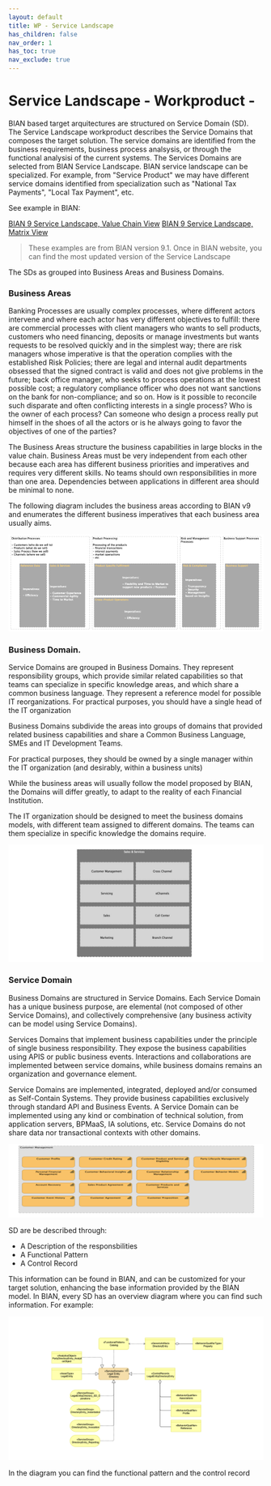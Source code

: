 ```yaml
---
layout: default
title: WP - Service Landscape
has_children: false
nav_order: 1
has_toc: true
nav_exclude: true
---
```



# Service Landscape - Workproduct - 


BIAN based target arquitectures are structured on Service Domain (SD). The Service Landscape workproduct describes the Service Domains that composes the target solution. The service domains are identified from the business requirements, business process analsysis, or through the functional analysisi of the current systems. The Services Domains are selected from BIAN Service Landscape. BIAN service landscape can be specialized. For example, from "Service Product" we may have different service domains identified from specialization such as "National Tax Payments", "Local Tax Payment", etc.

See example in BIAN:

[BIAN 9 Service Landscape, Value Chain View](https://bian.org/servicelandscape-9-1/views/view_30838.html)
[BIAN 9 Service Landscape, Matrix View](https://bian.org/servicelandscape-9-1/views/view_30526.html)

>
> These examples are from BIAN version 9.1. Once in BIAN website, you can find the most updated version of the Service Landscape
>




The SDs as grouped into Business Areas and Business Domains.

### Business Areas

Banking Processes are usually complex processes, where different actors intervene and where each actor has very different objectives to fulfill: there are commercial processes with client managers who wants to sell products, customers who need financing, deposits or manage investments but wants requests to be resolved quickly and in the simplest way; there are risk managers whose imperative is that the operation complies with the established Risk Policies; there are legal and internal audit departments obsessed that the signed contract is valid and does not give problems in the future; back office manager, who seeks to process operations at the lowest possible cost; a regulatory compliance officer who does not want sanctions on the bank for non-compliance; and so on.
How is it possible to reconcile such disparate and often conflicting interests in a single process? Who is the owner of each process? Can someone who design a process really put himself in the shoes of all the actors or is he always going to favor the objectives of one of the parties? 

The Business Areas structure the business capabilities in large blocks in the value chain. Business Areas must be very independent from each other because each area has different business priorities and imperatives and requires very different skills. No teams should own responsibilities in more than one area. Dependencies between applications in different area should be minimal to none.

The following diagram includes the business areas according to BIAN v9 and enumerates the different business imperatives that each business area usually aims.

![Business Area](assets/images/business_areas.png)

### Business Domain.

Service Domains are grouped in Business Domains. They represent responsibility groups, which provide similar related capabilities so that teams can specialize in specific knowledge areas, and which share a common business language. They represent a reference model for possible IT reorganizations. For practical purposes, you should have a single head of the IT organization

Business Domains subdivide the areas into groups of domains that provided related business capabilities and share a Common Business Language, SMEs and IT Development Teams. 

For practical purposes, they should be owned by a single manager within the IT organization (and desirably, within a business units)

While the business areas will usually follow the model proposed by BIAN, the Domains will differ greatly, to adapt to the reality of each Financial Institution.

The IT organization should be designed to meet the business domains models, with different team assigned to different domains. The teams can them specialize in specific knowledge the domains require.

![Business Domain Example](assets/images/business_domain_example.png)


### Service Domain

Business Domains are structured in Service Domains. Each Service Domain has a unique business purpose, are elemental (not composed of other Service Domains), and collectively comprehensive (any business activity can be model using Service Domains).

Services Domains that implement business capabilities under the principle of single business responsibility. They expose the business capabilities using APIS or public business events. Interactions and collaborations are implemented between service domains, while business domains remains an organization and governance element.

Service Domains are implemented, integrated, deployed and/or consumed as Self-Contain Systems. They provide business capabilities exclusively through standard API and Business Events. A Service Domain can be implemented using any kind or combination of technical solution, from application servers, BPMaaS, IA solutions, etc. Service Domains do not share data nor transactional contexts with other domains.

![Service Domain Example](assets/images/service_domain_example.png)



SD are be described through:

- A Description of the responsbilities
- A Functional Pattern
- A Control Record

This information can be found in BIAN, and can be customized for your target solution, enhancing the base information provided by the BIAN model. In BIAN, every SD has an overview diagram where you can find such information. For example:



![Example of Service Domain Overview Diagram](assets/images/example_sd_overview_diagram.png)

In the diagram you can find the functional pattern and the control record


